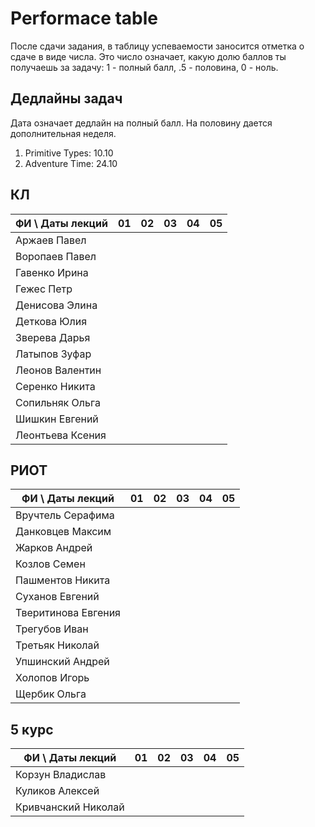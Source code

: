 # Performace table

После сдачи задания, в таблицу успеваемости заносится отметка о сдаче в виде числа. Это число означает, какую долю баллов ты получаешь за задачу: 1 - полный балл, .5 - половина, 0 - ноль.

## Дедлайны задач

Дата означает дедлайн на полный балл. На половину дается дополнительная неделя.

1. Primitive Types: 10.10
1. Adventure Time: 24.10

## КЛ

| ФИ \ Даты лекций| 01 | 02 | 03 | 04 | 05 |
|-----------------|----|----|----|----|----|
| Аржаев Павел    |    |    |    |    |    |
| Воропаев Павел  |    |    |    |    |    |
| Гавенко Ирина   |    |    |    |    |    |
| Гежес Петр      |    |    |    |    |    |
| Денисова Элина  |    |    |    |    |    |
| Деткова Юлия    |    |    |    |    |    |
| Зверева Дарья   |    |    |    |    |    |
| Латыпов Зуфар   |    |    |    |    |    |
| Леонов Валентин |    |    |    |    |    |
| Серенко Никита  |    |    |    |    |    |
| Сопильняк Ольга |    |    |    |    |    |
| Шишкин Евгений  |    |    |    |    |    |
| Леонтьева Ксения|    |    |    |    |    |

## РИОТ

| ФИ \ Даты лекций    | 01 | 02 | 03 | 04 | 05 |
|---------------------|----|----|----|----|----|
| Вручтель Серафима   |    |    |    |    |    |
| Данковцев Максим    |    |    |    |    |    |
| Жарков Андрей       |    |    |    |    |    |
| Козлов Семен        |    |    |    |    |    |
| Пашментов Никита    |    |    |    |    |    |
| Суханов Евгений     |    |    |    |    |    |
| Тверитинова Евгения |    |    |    |    |    |
| Трегубов Иван       |    |    |    |    |    |
| Третьяк Николай     |    |    |    |    |    |
| Упшинский Андрей    |    |    |    |    |    |
| Холопов Игорь       |    |    |    |    |    |
| Щербик Ольга        |    |    |    |    |    |

## 5 курс

| ФИ \ Даты лекций    | 01 | 02 | 03 | 04 | 05 |
|---------------------|----|----|----|----|----|
| Корзун Владислав    |    |    |    |    |    |
| Куликов Алексей     |    |    |    |    |    |
| Кривчанский Николай |    |    |    |    |    |
